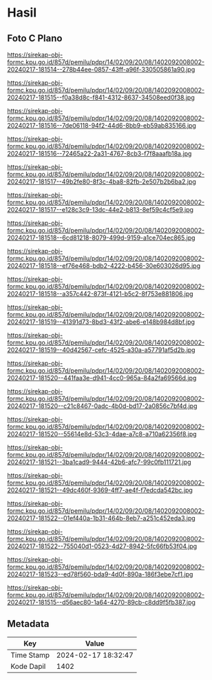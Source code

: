 # Hasil

## Foto C Plano

https://sirekap-obj-formc.kpu.go.id/857d/pemilu/pdpr/14/02/09/20/08/1402092008002-20240217-181514--278b44ee-0857-43ff-a96f-330505861a90.jpg

https://sirekap-obj-formc.kpu.go.id/857d/pemilu/pdpr/14/02/09/20/08/1402092008002-20240217-181515--f0a38d8c-f841-4312-8637-34508eed0f38.jpg

https://sirekap-obj-formc.kpu.go.id/857d/pemilu/pdpr/14/02/09/20/08/1402092008002-20240217-181516--7de06118-94f2-44d6-8bb9-eb59ab835166.jpg

https://sirekap-obj-formc.kpu.go.id/857d/pemilu/pdpr/14/02/09/20/08/1402092008002-20240217-181516--72465a22-2a31-4767-8cb3-f7f8aaafb18a.jpg

https://sirekap-obj-formc.kpu.go.id/857d/pemilu/pdpr/14/02/09/20/08/1402092008002-20240217-181517--49b2fe80-8f3c-4ba8-82fb-2e507b2b6ba2.jpg

https://sirekap-obj-formc.kpu.go.id/857d/pemilu/pdpr/14/02/09/20/08/1402092008002-20240217-181517--e128c3c9-13dc-44e2-b813-8ef59c4cf5e9.jpg

https://sirekap-obj-formc.kpu.go.id/857d/pemilu/pdpr/14/02/09/20/08/1402092008002-20240217-181518--6cd81218-8079-499d-9159-a1ce704ec865.jpg

https://sirekap-obj-formc.kpu.go.id/857d/pemilu/pdpr/14/02/09/20/08/1402092008002-20240217-181518--ef76e468-bdb2-4222-b456-30e603026d95.jpg

https://sirekap-obj-formc.kpu.go.id/857d/pemilu/pdpr/14/02/09/20/08/1402092008002-20240217-181518--a357c442-873f-4121-b5c2-8f753e881806.jpg

https://sirekap-obj-formc.kpu.go.id/857d/pemilu/pdpr/14/02/09/20/08/1402092008002-20240217-181519--41391d73-8bd3-43f2-abe6-e148b984d8bf.jpg

https://sirekap-obj-formc.kpu.go.id/857d/pemilu/pdpr/14/02/09/20/08/1402092008002-20240217-181519--40d42567-cefc-4525-a30a-a57791af5d2b.jpg

https://sirekap-obj-formc.kpu.go.id/857d/pemilu/pdpr/14/02/09/20/08/1402092008002-20240217-181520--441faa3e-d941-4cc0-965a-84a2fa69566d.jpg

https://sirekap-obj-formc.kpu.go.id/857d/pemilu/pdpr/14/02/09/20/08/1402092008002-20240217-181520--c21c8467-0adc-4b0d-bd17-2a0856c7bf4d.jpg

https://sirekap-obj-formc.kpu.go.id/857d/pemilu/pdpr/14/02/09/20/08/1402092008002-20240217-181520--55614e8d-53c3-4dae-a7c8-a710a62356f8.jpg

https://sirekap-obj-formc.kpu.go.id/857d/pemilu/pdpr/14/02/09/20/08/1402092008002-20240217-181521--3ba1cad9-9444-42b6-afc7-99c0fb111721.jpg

https://sirekap-obj-formc.kpu.go.id/857d/pemilu/pdpr/14/02/09/20/08/1402092008002-20240217-181521--49dc460f-9369-4ff7-ae4f-f7edcda542bc.jpg

https://sirekap-obj-formc.kpu.go.id/857d/pemilu/pdpr/14/02/09/20/08/1402092008002-20240217-181522--01ef440a-1b31-464b-8eb7-a251c452eda3.jpg

https://sirekap-obj-formc.kpu.go.id/857d/pemilu/pdpr/14/02/09/20/08/1402092008002-20240217-181522--755040d1-0523-4d27-8942-5fc66fb53f04.jpg

https://sirekap-obj-formc.kpu.go.id/857d/pemilu/pdpr/14/02/09/20/08/1402092008002-20240217-181523--ed78f560-bda9-4d0f-890a-186f3ebe7cf1.jpg

https://sirekap-obj-formc.kpu.go.id/857d/pemilu/pdpr/14/02/09/20/08/1402092008002-20240217-181515--d56aec80-1a64-4270-89cb-c8dd9f5fb387.jpg


## Metadata

| Key        | Value               |
| ---------- | ------------------- |
| Time Stamp | 2024-02-17 18:32:47 |
| Kode Dapil | 1402                |



